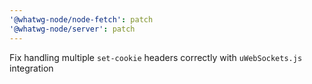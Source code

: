 ```yaml
---
'@whatwg-node/node-fetch': patch
'@whatwg-node/server': patch
---
```


Fix handling multiple `set-cookie` headers correctly with `uWebSockets.js` integration
